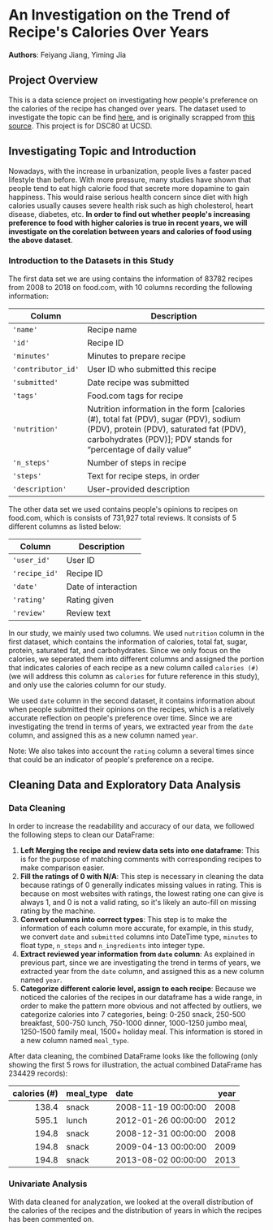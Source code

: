# An Investigation on the Trend of Recipe's Calories Over Years
**Authors**: Feiyang Jiang, Yiming Jia
## Project Overview
This is a data science project on investigating how people's preference on the calories of the recipe has changed over years. 
The dataset used to investigate the topic can be find [here](https://dsc80.com/project3/recipes-and-ratings/food.com), and is originally scrapped from [this source](https://cseweb.ucsd.edu/~jmcauley/pdfs/emnlp19c.pdf). This project is for DSC80 at UCSD.

## Investigating Topic and Introduction
Nowadays, with the increase in urbanization, people lives a faster paced lifestyle than before. With more pressure, many studies have shown that people tend to eat high calorie food that secrete more dopamine to gain happiness. This would raise serious health concern since diet with high calories usually causes severe health risk such as high cholesterol, heart disease, diabetes, etc. **In order to find out whether people's increasing preference to food with higher calories is true in recent years, we will investigate on the corelation between years and calories of food using the above dataset**.

### Introduction to the Datasets in this Study
The first data set we are using contains the information of 83782 recipes from 2008 to 2018 on food.com, with 10 columns recording the following information:

|Column	                 |Description|
|---                     |---        |
|`'name'	`            |Recipe name|
|`'id'`	                 |Recipe ID|
|`'minutes'`	         |Minutes to prepare recipe|
|`'contributor_id'`	     |User ID who submitted this recipe|
|`'submitted'`	            | Date recipe was submitted|
|`'tags'`	              |Food.com tags for recipe|
|`'nutrition'`	          |Nutrition information in the form [calories (#), total fat (PDV), sugar (PDV), sodium (PDV), protein    (PDV), saturated fat (PDV), carbohydrates (PDV)]; PDV stands for “percentage of daily value”|
|`'n_steps'`	          |Number of steps in recipe|
|`'steps'`	              |Text for recipe steps, in order|
|`'description'`	     | User-provided description|

The other data set we used contains people's opinions to recipes on food.com, which is consists of 731,927 total reviews. It consists of 5 different columns as listed below:

|Column|Description|
|---|---|
|`'user_id'`	|User ID|
|`'recipe_id'`	|Recipe ID|
|`'date'`	|Date of interaction|
|`'rating'`	|Rating given|
|`'review'`	|Review text|

In our study, we mainly used two columns. We used `nutrition` column in the first dataset, which contains the information of calories, total fat, sugar, protein, saturated fat, and carbohydrates. Since we only focus on the calories, we seperated them into different columns and assigned the portion that indicates calories of each recipe as a new column called `calories (#)` (we will address this column as `calories` for future reference in this study), and only use the calories column for our study.

We used `date` column in the second dataset, it contains information about when people submitted their opinions on the recipes, which is a relatively accurate reflection on people's preference over time. Since we are investigating the trend in terms of years, we extracted year from the `date` column, and assigned this as a new column named `year`.

Note: We also takes into account the `rating` column a several times since that could be an indicator of people's preference on a recipe.


## Cleaning Data and Exploratory Data Analysis
### Data Cleaning
In order to increase the readability and accuracy of our data, we followed the following steps to clean our DataFrame:

1. **Left Merging the recipe and review data sets into one dataframe**: This is for the purpose of matching comments with corresponding recipes to make comparison easier.
2. **Fill the ratings of 0 with N/A**: This step is necessary in cleaning the data because ratings of 0 generally indicates missing values in rating. This is because on most websites with ratings, the lowest rating one can give is always 1, and 0 is not a valid rating, so it's likely an auto-fill on missing rating by the machine.
3. **Convert columns into correct types**: This step is to make the information of each column more accurate, for example, in this study, we convert `date` and `submitted` columns into DateTime type, `minutes` to float type, `n_steps` and `n_ingredients` into integer type.
4. **Extract reviewed year information from `date` column**: As explained in previous part, since we are investigating the trend in terms of years, we extracted year from the `date` column, and assigned this as a new column named `year`.
5. **Categorize different calorie level, assign to each recipe**: Because we noticed the calories of the recipes in our dataframe has a wide range, in order to make the pattern more obvious and not affected by outliers, we categorize calories into 7 categories, being: 0-250 snack, 250-500 breakfast, 500-750 lunch, 750-1000 dinner, 1000-1250 jumbo meal, 1250-1500 family meal, 1500+ holiday meal. This information is stored in a new column named `meal_type`.

After data cleaning, the combined DataFrame looks like the following (only showing the first 5 rows for illustration, the actual combined DataFrame has 234429 records):

|   calories (#) | meal_type   | date                |   year |
|---------------:|:------------|:--------------------|-------:|
|          138.4 | snack       | 2008-11-19 00:00:00 |   2008 |
|          595.1 | lunch       | 2012-01-26 00:00:00 |   2012 |
|          194.8 | snack       | 2008-12-31 00:00:00 |   2008 |
|          194.8 | snack       | 2009-04-13 00:00:00 |   2009 |
|          194.8 | snack       | 2013-08-02 00:00:00 |   2013 |

### Univariate Analysis
With data cleaned for analyzation, we looked at the overall distribution of the calories of the recipes and the distribution of years in which the recipes has been commented on.

